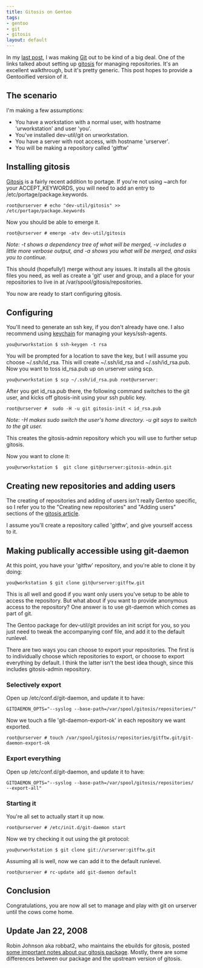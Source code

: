 ```yaml
--- 
title: Gitosis on Gentoo
tags: 
- gentoo
- git
- gitosis
layout: default
---
```

In my [last post](/posts/git-links-for-2007-01-05), I was making [Git](http://git.or.cz/) out to be kind of a big deal. One of the links talked about setting up [gitosis](http://scie.nti.st/2007/11/14/hosting-git-repositories-the-easy-and-secure-way) for managing repositories. It's an excellent walkthrough, but it's pretty generic. This post hopes to provide a Gentooified version of it.

## The scenario

I'm making a few assumptions:

 * You have a workstation with a normal user, with hostname 'urworkstation' and user 'you'.
 * You've installed dev-util/git on urworkstation.
 * You have a server with root access, with hostname 'urserver'.
 * You will be making a repository called 'gitftw'

## Installing gitosis

[Gitosis](http://scie.nti.st/2007/11/14/hosting-git-repositories-the-easy-and-secure-way) is a fairly recent addition to portage. If you're not using ~arch for your ACCEPT\_KEYWORDS, you will need to add an entry to /etc/portage/package.keywords.

    root@urserver # echo "dev-util/gitosis" >> /etc/portage/package.keywords

Now you should be able to emerge it.

    root@urserver # emerge -atv dev-util/gitosis

_Note: -t shows a dependency tree of what will be merged, -v includes a little more verbose output, and -a shows you what will be merged, and asks you to continue._

This should (hopefully!) merge without any issues. It installs all the gitosis files you need, as well as create a 'git' user and group, and a place for your repositories to live in at /var/spool/gitosis/repositories.

You now are ready to start configuring gitosis.

## Configuring

You'll need to generate an ssh key, if you don't already have one. I also recommend using [keychain](http://www.gentoo.org/proj/en/keychain/) for managing your keys/ssh-agents.

    you@urworkstation $ ssh-keygen -t rsa

You will be prompted for a location to save the key, but I will assume you choose ~/.ssh/id\_rsa. This will create ~/.ssh/id\_rsa and ~/.ssh/id\_rsa.pub. Now you want to toss id_rsa.pub up on urserver using scp.

    you@urworkstation $ scp ~/.ssh/id_rsa.pub root@urserver:
    
After you get id\_rsa.pub there, the following command switches to the git user, and kicks off gitosis-init using your ssh public key.
 
    root@urserver #  sudo -H -u git gitosis-init < id_rsa.pub

_Note: -H makes sudo switch the user's home directory. -u git says to switch to the git user._

This creates the gitosis-admin repository which you will use to further setup gitosis.

Now you want to clone it:

    you@urworkstation $  git clone git@urserver:gitosis-admin.git
    
## Creating new repositories and adding users

The creating of repositories and adding of users isn't really Gentoo specific, so I refer you to the "Creating new repositories" and "Adding users" sections of the [gitosis article](http://scie.nti.st/2007/11/14/hosting-git-repositories-the-easy-and-secure-way).

I assume you'll create a repository called 'gitftw', and give yourself access to it.
 
## Making publically accessible using git-daemon

At this point, you have your 'gitftw' repository, and you're able to clone it by doing:

    you@workstation $ git clone git@urserver:gitftw.git
    
This is all well and good if you want only users you've setup to be able to access the repository. But what about if you want to provide anonymous access to the repository? One answer is to use git-daemon which comes as part of git.

The Gentoo package for dev-util/git provides an init script for you, so you just need to tweak the accompanying conf file, and add it to the default runlevel.

There are two ways you can choose to export your repositories. The first is to individually choose which repositories to export, or choose to export everything by default. I think the latter isn't the best idea though, since this includes gitosis-admin repository.

### Selectively export

Open up /etc/conf.d/git-daemon, and update it to have:

    GITDAEMON_OPTS="--syslog --base-path=/var/spool/gitosis/repositories/"

Now we touch a file 'git-daemon-export-ok' in each repository we want exported.

    root@urserver # touch /var/spool/gitosis/repositories/gitftw.git/git-daemon-export-ok


### Export everything

Open up /etc/conf.d/git-daemon, and update it to have:

    GITDAEMON_OPTS="--syslog --base-path=/var/spool/gitosis/repositories/ --export-all"
    
### Starting it

You're all set to actually start it up now.

    root@urserver # /etc/init.d/git-daemon start
    
Now we try checking it out using the git protocol:

    you@urworkstation $ git clone git://urserver:gitftw.git
   
Assuming all is well, now we can add it to the default runlevel.

    root@urserver # rc-update add git-daemon default
    
## Conclusion

Congratulations, you are now all set to manage and play with git on urserver until the cows come home.

## Update Jan 22, 2008

Robin Johnson aka robbat2, who maintains the ebuilds for gitosis, posted [some important notes about our gitosis package](http://robbat2.livejournal.com/217665.html). Mostly, there are some differences between our package and the upstream version of gitosis.

